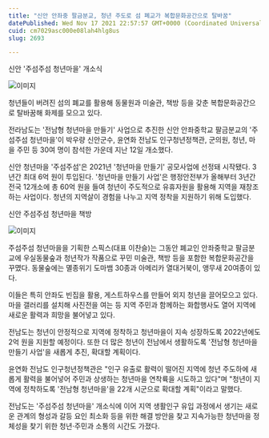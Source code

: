 ```yaml
---
title: "신안 안좌중 팔금분교, 청년 주도로 섬 폐교가 복합문화공간으로 탈바꿈"
datePublished: Wed Nov 17 2021 22:57:57 GMT+0000 (Coordinated Universal Time)
cuid: cm7029asc000e08lah4hlg8us
slug: 2693

---
```



신안 '주섬주섬 청년마을' 개소식

![이미지](https://cdn.hashnode.com/res/hashnode/image/upload/v1739252875497/68aa2700-59c3-46df-87e9-6eff4a0b4ef9.jpeg)

청년들이 버려진 섬의 폐교를 활용해 동물원과 미술관, 책방 등을 갖춘 복합문화공간으로 탈바꿈해 화제를 모으고 있다.

전라남도는 '전남형 청년마을 만들기' 사업으로 추진한 신안 안좌중학교 팔금분교의 '주섬주섬 청년마을'이 박우량 신안군수, 윤연화 전남도 인구청년정책관, 군의원, 청년, 마을 주민 등 30여 명이 참석한 가운데 지난 12일 개소했다.

신안 청년마을 '주섬주섬'은 2021년 '청년마을 만들기' 공모사업에 선정돼 시작됐다. 3년간 최대 6억 원이 투입된다. '청년마을 만들기 사업'은 행정안전부가 올해부터 3년간 전국 12개소에 총 60억 원을 들여 청년이 주도적으로 유휴자원을 활용해 지역을 재창조하는 사업이다. 청년의 지역살이 경험을 나누고 지역 정착을 지원하기 위해 도입했다.

신안 주섬주섬 청년마을 책방

![이미지](https://cdn.hashnode.com/res/hashnode/image/upload/v1739252878040/c2d207b9-68e3-4058-a3d3-50943d0b139d.jpeg)

주섬주섬 청년마을을 기획한 스픽스(대표 이찬슬)는 그동안 폐교인 안좌중학교 팔금분교에 우실동물숲과 청년작가 작품으로 꾸민 미술관, 책방 등을 포함한 복합문화공간을 꾸몄다. 동물숲에는 멸종위기 도마뱀 30종과 아메리카 열대거북이, 앵무새 20여종이 있다.

이들은 특히 안좌도 빈집을 활용, 게스트하우스를 만들어 외지 청년을 끌어모으고 있다. 마을 갤러리를 설치해 사진전을 여는 등 지역 주민과 함께하는 화합행사도 열어 지역에 새로운 활력과 희망을 불어넣고 있다.

전남도는 청년이 안정적으로 지역에 정착하고 청년마을이 지속 성장하도록 2022년에도 2억 원을 지원할 예정이다. 또한 더 많은 청년이 전남에서 생활하도록 '전남형 청년마을 만들기 사업'을 새롭게 추진, 확대할 계획이다.

윤연화 전남도 인구청년정책관은 "인구 유출로 활력이 떨어진 지역에 청년 주도하에 새롭게 활력을 불어넣어 주민과 상생하는 청년마을 연착륙을 시도하고 있다"며 "청년이 지역에 정착하도록 '전남형 청년마을'을 22개 시군으로 확대할 계획"이라고 말했다.

전남도는 '주섬주섬 청년마을' 개소식에 이어 지역 생활인구 유입 과정에서 생기는 새로운 관계의 형성과 갈등 요인 최소화 등을 위한 해결 방안을 찾고 지속가능한 청년마을 정체성을 찾기 위한 청년·주민과 소통의 시간도 가졌다.